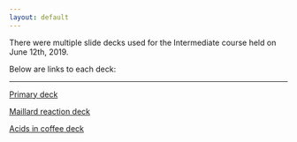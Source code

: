 ```yaml
---
layout: default
---
```

There were multiple slide decks used for the Intermediate course held on June 12th, 2019.

Below are links to each deck:

----

[Primary deck](/june12-2019.html)

[Maillard reaction deck](/jun12-2019-maillard.html)

[Acids in coffee deck](/jun12-2019-acids.html)

